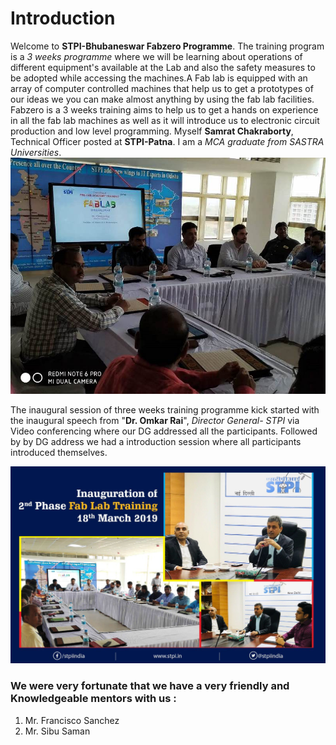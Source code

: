 # Introduction
Welcome to **STPI-Bhubaneswar Fabzero Programme**. The training program is a _3 weeks programme_ where we will be learning about operations of different equipment's available at the Lab and also the safety measures to be adopted while accessing the machines.A Fab lab is equipped with an array of computer controlled machines that help us to get a prototypes of our ideas we you can make almost anything by using the fab lab facilities. Fabzero is a 3 weeks training aims to help us to get a hands on experience in all the fab lab machines as well as it will introduce us to electronic circuit production and low level programming. Myself **Samrat Chakraborty**, Technical Officer posted at **STPI-Patna**. I am a _MCA graduate from SASTRA Universities_.
![training image dated 18 March 2019](img/training18032019.jpg)

The inaugural session of three weeks training programme kick started with the inaugural speech from "**Dr. Omkar Rai**", _Director General- STPI_ via Video conferencing where our DG addressed all the participants. Followed by by DG address we had a introduction session where all participants introduced themselves.

![Inauguration Speech by DG-STPI](img/inaguration.jpg)
### We were very fortunate that we have a very friendly and Knowledgeable mentors with us :
1. Mr. Francisco Sanchez 
2. Mr. Sibu Saman